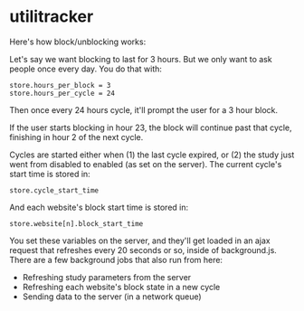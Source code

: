 utilitracker
============


Here's how block/unblocking works:

Let's say we want blocking to last for 3 hours.  But we only want to
ask people once every day.  You do that with:

    store.hours_per_block = 3
    store.hours_per_cycle = 24

Then once every 24 hours cycle, it'll prompt the user for a 3 hour
block.

If the user starts blocking in hour 23, the block will continue past
that cycle, finishing in hour 2 of the next cycle.

Cycles are started either when (1) the last cycle expired, or (2) the
study just went from disabled to enabled (as set on the server).  The
current cycle's start time is stored in:

    store.cycle_start_time

And each website's block start time is stored in:

    store.website[n].block_start_time

You set these variables on the server, and they'll get loaded in an
ajax request that refreshes every 20 seconds or so, inside of
background.js.  There are a few background jobs that also run from
here:

  - Refreshing study parameters from the server
  - Refreshing each website's block state in a new cycle
  - Sending data to the server (in a network queue)
